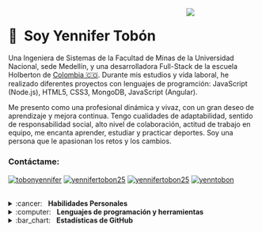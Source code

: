 <img src="https://lh3.googleusercontent.com/vKJ5SBt3fyTyrZ2BRJn4eyycxgnfZ6UqbyWyftyZcl--64DPxzRh9r4sYjGoRbUeR8xa_BGQUdNv_OL-I70h_mVDt6yf0bVJxecRREqozzUKMM9M4kwWLeYBZd3R6eZ0b6MGIqkdnsg0y4mv5TT9yEf0EmNRDFy-H8H0vjvq-wGwIwADhxWNtAJaHcDcq1OhtrQT7lkXX5eIeF2sIU7MzI14HfHMAYCHpXi7kF16uobv3NpMvYq1YIRN3B1pybDr2Gk3Y7iIeV63bKtBIRTZqy-t0q88cQdQ4lpGC31lm2HLDSQ1S1rrW4km-WEA-6Afv6Nhvy_vyWDr2E9o3M2Vfjph1B5sRN_ZCcuhiJ5Bz85Hv0-NkfbfGQp9bBbYkhYSLjgTEy2w8rsQqpg4m6CVMtkUQzDpVVgoLZHlLGFuybGTK_AALPLD5J7hODneDzUl2WxVceA28Pse7yVaYwbDloa6fuzPQJ6Qv6qiVgYRJOUWHX0hrbJyr0X7svuWDERQSgzDySRj_HZRRVvqDjlqZbfE4n81oaedxLh3uZ5KWifYZNBQEV9lrEM4tj7k-RretcM8l_VhuLtnXfO3yXR35ePOIXTVIIovEnMH_WMvNhiy2s7UucfLWLs2sEi2QUyPQr1h2giOkkQYYPg0IVryJ5blvjpoP_Z-WlQ7od3YKXbNMUzP5Q-jLKA-=w99-h135-no?authuser=1" width="144" align="right" hspace="0" />

👋 &nbsp;Soy Yennifer Tobón
======

Una Ingeniera de Sistemas de la Facultad de Minas de la Universidad Nacional, sede Medellín, y una desarrolladora Full-Stack de la escuela Holberton de [Colombia 🇨🇴](https://www.google.com/maps/place/Colombia/@4,-72z/). Durante mis estudios y vida laboral, he realizado diferentes proyectos con lenguajes de programción: JavaScript (Node.js), HTML5, CSS3, MongoDB, JavaScript (Angular). 

Me presento como una profesional dinámica y vivaz, con un gran deseo de aprendizaje y mejora continua. Tengo cualidades de adaptabilidad, sentido de responsabilidad social, alto nivel de colaboración, actitud de trabajo en equipo, me encanta aprender, estudiar y practicar deportes. Soy una persona que le apasionan los retos y los cambios. 

<h3 align="left">Contáctame:</h3>
<p align="left">
<a href="https://twitter.com/tobonyennifer" target="blank"><img align="center" src="https://cdn.jsdelivr.net/npm/simple-icons@3.0.1/icons/twitter.svg" alt="tobonyennifer" height="30" width="40" /></a>
<a href="https://linkedin.com/in/yennifertobon25" target="blank"><img align="center" src="https://cdn.jsdelivr.net/npm/simple-icons@3.0.1/icons/linkedin.svg" alt="yennifertobon25" height="30" width="40" /></a>
<a href="https://fb.com/yennifertobon25" target="blank"><img align="center" src="https://cdn.jsdelivr.net/npm/simple-icons@3.0.1/icons/facebook.svg" alt="yennifertobon25" height="30" width="40" /></a>
<a href="https://instagram.com/yenntobon" target="blank"><img align="center" src="https://cdn.jsdelivr.net/npm/simple-icons@3.0.1/icons/instagram.svg" alt="yenntobon" height="30" width="40" /></a>
</p>
<br/>

<details>
	<summary>:cancer:&nbsp;&nbsp;&nbsp;<b>Habilidades Personales</b></summary>
	<br/>
	<p align="left">
		<table  FRAME="none" RULES="none">
			<tr>
				<td><img src="https://cdn2.iconfinder.com/data/icons/teacher-outline/512/N_F009_08_TeacherArtboard_1_copy_3-512.png" alt="comuniacion" width="40" height="40"/></td>
				<td><h5>Comunicación</h5></td>
			</tr>
			<tr>
				<td><img src="https://cdn2.iconfinder.com/data/icons/entrepreneur-solid-high-risk-high-return/512/Teamwork-512.png" alt="TrabajoEquipo" width="40" height="40"/></td>
				<td><h5>Trabajo en equipo</h5></td>
			</tr>
			<tr>
				<td><img src="https://cdn3.iconfinder.com/data/icons/e-learning-outline-distance-education/512/E-learning_flexible_place-512.png" alt="adaptabilidad" width="40" height="40"/></td>
				<td><h5>Adaptabilidad</h5></td>
			</tr>
			<tr>
				<td><img src="https://cdn4.iconfinder.com/data/icons/business-solid-the-capitalism/64/Brainstorm-512.png" alt="creatividad" width="40" height="40"/></td>
				<td><h5>Creatividad</h5></td>
			</tr>
			<tr>
				<td><img src="https://cdn2.iconfinder.com/data/icons/knowledge-education-outline/512/N_F009_09_TalkingArtboard_1-512.png" alt="PensamientoSistemativo" width="40" height="40"/></td>
				<td><h5>Pensamiento Sistematico</h5></td>
			</tr>
		</table>
	</p>
</details>

<details>
	<summary>:computer:&nbsp;&nbsp;&nbsp;<b>Lenguajes de programación y herramientas</b></summary>
	<br/>
	<p align="left">
		<h5>Lenguajes de programación</h5><hr width=40%  align="left">
		<a href="https://developer.mozilla.org/en-US/docs/Web/JavaScript" target="_blank"> <img src="https://raw.githubusercontent.com/devicons/devicon/master/icons/javascript/javascript-original.svg" alt="javascript" width="40" height="40"/> </a>
		<a href="https://www.typescriptlang.org/" target="_blank"> <img src="https://raw.githubusercontent.com/devicons/devicon/master/icons/typescript/typescript-original.svg" alt="typescript" width="40" height="40"/> </a>
	</p>
	<p align="left">
		<h5>Desarrollo Front-End</h5><hr width=40%  align="left">
		<a href="https://angular.io" target="_blank"> <img src="https://raw.githubusercontent.com/devicons/devicon/master/icons/angularjs/angularjs-original-wordmark.svg" alt="angularjs" width="40" height="40"/> </a>
		<a href="https://getbootstrap.com" target="_blank"> <img src="https://raw.githubusercontent.com/devicons/devicon/master/icons/bootstrap/bootstrap-plain-wordmark.svg" alt="bootstrap" width="40" height="40"/> </a>
		<a href="https://www.w3.org/html/" target="_blank"> <img src="https://raw.githubusercontent.com/devicons/devicon/master/icons/html5/html5-original-wordmark.svg" alt="html5" width="40" height="40"/> </a>
		<a href="https://www.w3schools.com/css/" target="_blank"> <img src="https://raw.githubusercontent.com/devicons/devicon/master/icons/css3/css3-original-wordmark.svg" alt="css3" width="40" height="40"/> </a>
	</p>
	<p align="left"> 
		<h5>Desarrollo Back-End</h5><hr width=40%  align="left">
		<a href="https://nodejs.org" target="_blank"> <img src="https://raw.githubusercontent.com/devicons/devicon/master/icons/nodejs/nodejs-original-wordmark.svg" alt="nodejs" width="40" height="40"/> </a>
	</p>
	<p align="left"> 
		<h5>Bases de datos</h5><hr width=40%  align="left">
		<a href="https://www.mongodb.com/" target="_blank"> <img src="https://raw.githubusercontent.com/devicons/devicon/master/icons/mongodb/mongodb-original-wordmark.svg" alt="mongodb" width="40" height="40"/> </a>
		<a href="https://www.mysql.com/" target="_blank"> <img src="https://raw.githubusercontent.com/devicons/devicon/master/icons/mysql/mysql-original-wordmark.svg" alt="mysql" width="40" height="40"/> </a>
	</p>
	<p align="left"> 
		<h5>Otros</h5><hr width=40%  align="left">
		<a href="https://www.gnu.org/software/bash/" target="_blank"> <img src="https://www.vectorlogo.zone/logos/gnu_bash/gnu_bash-icon.svg" alt="bash" width="40" height="40"/> </a> </a>
		<a href="https://git-scm.com/" target="_blank"> <img src="https://www.vectorlogo.zone/logos/git-scm/git-scm-icon.svg" alt="git" width="40" height="40"/> </a>
		<a href="https://www.linux.org/" target="_blank"> <img src="https://raw.githubusercontent.com/devicons/devicon/master/icons/linux/linux-original.svg" alt="linux" width="40" height="40"/> </a>
	</p>
</details>

<details>
  <summary>:bar_chart:&nbsp;&nbsp;&nbsp;<b>Estadísticas de GitHub</b></summary>
	<br/>
  <p><img align="left" src="https://github-readme-stats.vercel.app/api/top-langs?username=yennifertobon&show_icons=true&locale=en&layout=compact" alt="yennifertobon" /></p>

  <p>&nbsp;<img align="center" src="https://github-readme-stats.vercel.app/api?username=yennifertobon&show_icons=true&locale=en" alt="yennifertobon" /></p>

  <p><img align="center" src="https://github-readme-streak-stats.herokuapp.com/?user=yennifertobon&" alt="yennifertobon" /></p>
</details>
